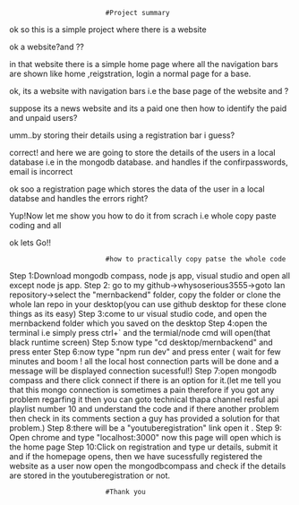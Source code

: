 
							#Project summary

ok so this is a simple project where there is a website

ok a website?and ??

in that website there is a simple home page where all the navigation bars are shown like home 
,reigstration, login a normal page for a base.

ok, its a website with navigation bars i.e the base page of the website and ?

suppose its a news website and its a paid one then
how to identify the paid and unpaid users?

umm..by storing their details using a registration bar i guess?

correct! and here we are going to store the details of the users in a local database i.e in 
the mongodb database. and handles if the confirpasswords, email is incorrect

ok soo a registration page which stores the data of the user in a local databse 
and handles the errors right?

Yup!Now let me show you how to do it from scrach i.e whole copy paste coding and all

ok lets Go!!

							#how to practically copy patse the whole code

Step 1:Download mongodb compass, node js app, visual studio and open all except node js app.
Step 2: go to my github->whysoserious3555->goto lan repository->select the "mernbackend" folder, 
copy the folder or clone the whole lan repo in your desktop(you can use github desktop for these clone things as its easy)
Step 3:come to ur visual studio code, and open the mernbackend folder which you saved on the desktop
Step 4:open the terminal i.e simply press ctrl+` and the termial/node cmd will open(that black runtime screen)
Step 5:now type "cd desktop/mernbackend" and press enter
Step 6:now type "npm run dev" and press enter ( wait for few minutes and boom ! all
 the local host connection parts will be done and a message will be displayed connection sucessful!)
Step 7:open mongodb compass and there click connect if there is an option for it.(let me tell you that this mongo 
connection is sometimes a pain therefore if you got any problem regarfing it then you can goto technical thapa channel
resful api playlist number 10 and understand the code and if there another problem then check in its comments section
a guy has provided a solution for that problem.) 
Step 8:there will be a "youtuberegistration" link open it .
Step 9: Open chrome and type "localhost:3000" now this page will open which is the home page 
Step 10:Click on registration and type ur details, submit it and if the homepage opens, then we have sucessfully 
registered the website as a user now open the mongodbcompass and check if the details are stored in the youtuberegistration or not.

							#Thank you







